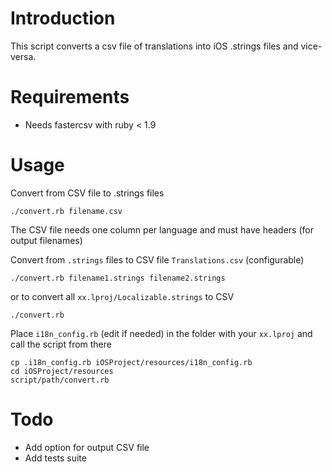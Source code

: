 # Introduction
This script converts a csv file of translations into iOS .strings files and vice-versa.

# Requirements
* Needs fastercsv with ruby < 1.9

# Usage
Convert from CSV file to .strings files

    ./convert.rb filename.csv

The CSV file needs one column per language and must have headers (for output filenames)

Convert from ``.strings`` files to CSV file ``Translations.csv`` (configurable)

    ./convert.rb filename1.strings filename2.strings

or to convert all ``xx.lproj/Localizable.strings`` to CSV

    ./convert.rb


Place ``i18n_config.rb`` (edit if needed) in the folder with your ``xx.lproj`` and call the script from there

    cp .i18n_config.rb iOSProject/resources/i18n_config.rb
    cd iOSProject/resources
    script/path/convert.rb


# Todo
* Add option for output CSV file
* Add tests suite
